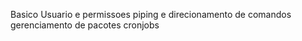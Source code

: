 Basico 
Usuario e permissoes
piping e direcionamento de comandos
 gerenciamento de pacotes
 cronjobs

